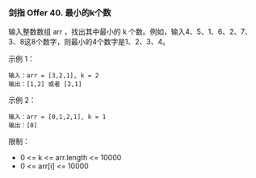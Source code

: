 ### 剑指 Offer 40. 最小的k个数
输入整数数组 arr ，找出其中最小的 k 个数。例如，输入4、5、1、6、2、7、3、8这8个数字，则最小的4个数字是1、2、3、4。



示例 1：

	输入：arr = [3,2,1], k = 2
	输出：[1,2] 或者 [2,1]

示例 2：

	输入：arr = [0,1,2,1], k = 1
	输出：[0]



限制：

* 0 <= k <= arr.length <= 10000
* 0 <= arr[i] <= 10000

